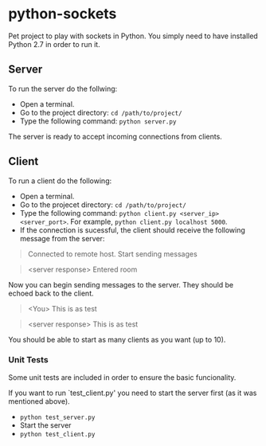 # python-sockets
Pet project to play with sockets in Python.
You simply need to have installed Python 2.7 in order to run it.

## Server

To run the server do the follwing:

- Open a terminal.
- Go to the project directory: `cd /path/to/project/`
- Type the following command: `python server.py`

The server is ready to accept incoming connections from clients.

## Client

To run a client do the following:

- Open a terminal.
- Go to the projecet directory: `cd /path/to/project/`
- Type the following command: `python client.py <server_ip> <server_port>`. For example, `python client.py localhost 5000`.
- If the connection is sucessful, the client should receive the following message from the server: 

> Connected to remote host. Start sending messages

> \<server response> Entered room

Now you can begin sending messages to the server. They should be echoed back to the client.

> \<You> This is as test

> \<server response> This is as test

You should be able to start as many clients as you want (up to 10).

### Unit Tests

Some unit tests are included in order to ensure the basic funcionality.

If you want to run `test_client.py' you need to start the server first (as it was mentioned above).

- `python test_server.py`
- Start the server
- `python test_client.py` 